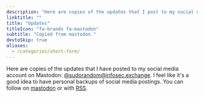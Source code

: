 ```yaml
---
description: "Here are copies of the updates that I post to my social media account on Mastodon."
linktitle: ""
title: "Updates"
titleIcon: "fa-brands fa-mastodon"
subtitle: "Copied from mastodon."
devtoSkip: true
aliases:
  - /categories/short-form/
---
```


Here are copies of the updates that I have posted to my social media account on Mastodon: [@sudorandom@infosec.exchange](https://infosec.exchange/@sudorandom). I feel like it's a good idea to have personal backups of social media postings. You can follow on [mastodon](https://infosec.exchange/@sudorandom) or with [RSS](https://infosec.exchange/@sudorandom.rss).

<link rel="alternate" type="application/rss+xml" href="https://infosec.exchange/@sudorandom.rss" title="sudorandom.dev">
